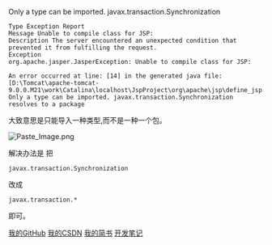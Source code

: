 ﻿Only a type can be imported. javax.transaction.Synchronization

```
Type Exception Report
Message Unable to compile class for JSP:
Description The server encountered an unexpected condition that prevented it from fulfilling the request.
Exception
org.apache.jasper.JasperException: Unable to compile class for JSP: 

An error occurred at line: [14] in the generated java file: [D:\Tomcat\apache-tomcat-9.0.0.M21\work\Catalina\localhost\JspProject\org\apache\jsp\define_jsp.java]
Only a type can be imported. javax.transaction.Synchronization resolves to a package
```

大致意思是只能导入一种类型,而不是一种一个包。

![Paste_Image.png](http://upload-images.jianshu.io/upload_images/2704327-7a43e324190b02c4.png?imageMogr2/auto-orient/strip%7CimageView2/2/w/1240)


解决办法是
把

```
javax.transaction.Synchronization
```

改成

```
javax.transaction.*
```

即可。



[我的GitHub](http://blog.csdn.net/e_inch_photo)
[我的CSDN](https://github.com/chenshouyin?tab=repositories)
[我的简书](http://www.jianshu.com/u/303ec9abdc08)
[开发笔记](https://github.com/chenshouyin/DevNote)

